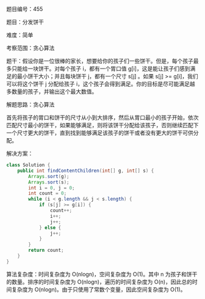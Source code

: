 题目编号：455

题目：分发饼干

难度：简单

考察范围：贪心算法

题干：假设你是一位很棒的家长，想要给你的孩子们一些饼干。但是，每个孩子最多只能给一块饼干。对每个孩子 i，都有一个胃口值 g[i]，这是能让孩子们感到满足的最小饼干大小；并且每块饼干 j，都有一个尺寸 s[j] 。如果 s[j] >= g[i]，我们可以将这个饼干 j 分配给孩子 i，这个孩子会得到满足。你的目标是尽可能满足越多数量的孩子，并输出这个最大数值。

解题思路：贪心算法

首先将孩子的胃口和饼干的尺寸从小到大排序，然后从胃口最小的孩子开始，依次匹配尺寸最小的饼干，如果能够满足，则将该饼干分配给该孩子，否则继续匹配下一个尺寸更大的饼干，直到找到能够满足该孩子的饼干或者没有更大的饼干可供分配。

解决方案：

```java
class Solution {
    public int findContentChildren(int[] g, int[] s) {
        Arrays.sort(g);
        Arrays.sort(s);
        int i = 0, j = 0;
        int count = 0;
        while (i < g.length && j < s.length) {
            if (s[j] >= g[i]) {
                count++;
                i++;
                j++;
            } else {
                j++;
            }
        }
        return count;
    }
}
```

算法复杂度：时间复杂度为 O(nlogn)，空间复杂度为 O(1)。其中 n 为孩子和饼干的数量。排序的时间复杂度为 O(nlogn)，遍历的时间复杂度为 O(n)，因此总的时间复杂度为 O(nlogn)。由于只使用了常数个变量，因此空间复杂度为 O(1)。